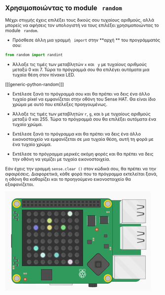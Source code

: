 ## Χρησιμοποιώντας το module ` random`

Μέχρι στιγμής έχεις επιλέξει τους δικούς σου τυχαίους αριθμούς, αλλά μπορείς να αφήσεις τον υπολογιστή να τους επιλέξει χρησιμοποιώντας το module ` random`.

+ Πρόσθεσε άλλη μια γραμμή ` import` στην **αρχή ** του προγράμματός σου:

```python
from random import randint
```

+ Άλλαξε τις τιμές των μεταβλητών ` x ` και ` y` με τυχαίους αριθμούς μεταξύ 0 και 7. Τώρα το πρόγραμμά σου θα επιλέγει αυτόματα μια τυχαία θέση στον πίνακα LED.

[[[generic-python-random]]]

+ Εκτέλεσε ξανά το πρόγραμμά σου και θα πρέπει να δεις ένα άλλο τυχαίο pixel να εμφανίζεται στην οθόνη του Sense HAT. Θα είναι ίδιο χρώμα με αυτό που επέλεξες προηγουμένως.

+ Άλλαξε τις τιμές των μεταβλητών ` r `, ` g `, και ` b ` με τυχαίους αριθμούς μεταξύ 0 και 255. Τώρα το πρόγραμμά σου θα επιλέξει αυτόματα ένα τυχαίο χρώμα.

+ Εκτέλεσε ξανά το πρόγραμμα και θα πρέπει να δεις ένα άλλο εικονοστοιχείο να εμφανίζεται σε μια τυχαία θέση, αυτή τη φορά με ένα τυχαίο χρώμα.

+ Εκτέλεσε το πρόγραμμα μερικές ακόμη φορές και θα πρέπει να δεις την οθόνη να γεμίζει με τυχαία εικονοστοιχεία.

Εάν έχεις την γραμμή ` sense.clear () ` στον κώδικά σου, θα πρέπει να την αφαιρέσεις. Διαφορετικά, κάθε φορά που το πρόγραμμα εκτελείται ξανά, η οθόνη θα καθαρίζει και το προηγούμενο εικονοστοιχείο θα εξαφανίζεται.

![Τυχαία εικονοστοιχεία](images/random-pixels.png)
